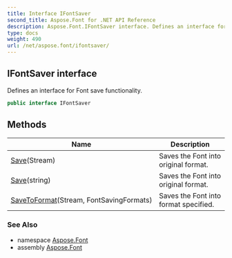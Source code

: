 ```yaml
---
title: Interface IFontSaver
second_title: Aspose.Font for .NET API Reference
description: Aspose.Font.IFontSaver interface. Defines an interface for Font save functionality
type: docs
weight: 490
url: /net/aspose.font/ifontsaver/
---
```

## IFontSaver interface

Defines an interface for Font save functionality.

```csharp
public interface IFontSaver
```

## Methods

| Name | Description |
| --- | --- |
| [Save](../../aspose.font/ifontsaver/save/#save)(Stream) | Saves the Font into original format. |
| [Save](../../aspose.font/ifontsaver/save/#save_1)(string) | Saves the Font into original format. |
| [SaveToFormat](../../aspose.font/ifontsaver/savetoformat/)(Stream, FontSavingFormats) | Saves the Font into format specified. |

### See Also

* namespace [Aspose.Font](../../aspose.font/)
* assembly [Aspose.Font](../../)


